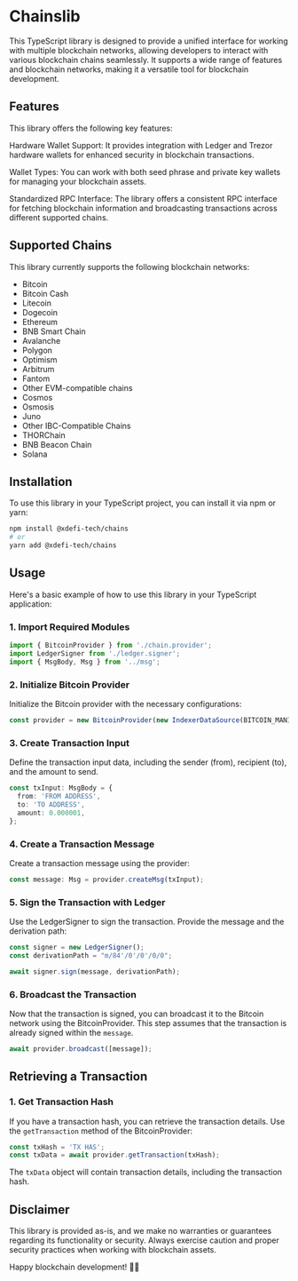 # Chainslib

This TypeScript library is designed to provide a unified interface for working with multiple blockchain networks, allowing developers to interact with various blockchain chains seamlessly. It supports a wide range of features and blockchain networks, making it a versatile tool for blockchain development.

## Features

This library offers the following key features:

Hardware Wallet Support: It provides integration with Ledger and Trezor hardware wallets for enhanced security in blockchain transactions.

Wallet Types: You can work with both seed phrase and private key wallets for managing your blockchain assets.

Standardized RPC Interface: The library offers a consistent RPC interface for fetching blockchain information and broadcasting transactions across different supported chains.

## Supported Chains

This library currently supports the following blockchain networks:

- Bitcoin
- Bitcoin Cash
- Litecoin
- Dogecoin
- Ethereum
- BNB Smart Chain
- Avalanche
- Polygon
- Optimism
- Arbitrum
- Fantom
- Other EVM-compatible chains
- Cosmos
- Osmosis
- Juno
- Other IBC-Compatible Chains
- THORChain
- BNB Beacon Chain
- Solana

## Installation

To use this library in your TypeScript project, you can install it via npm or yarn:

```bash
npm install @xdefi-tech/chains
# or
yarn add @xdefi-tech/chains
```

## Usage

Here's a basic example of how to use this library in your TypeScript application:

### 1. Import Required Modules

```typescript
import { BitcoinProvider } from './chain.provider';
import LedgerSigner from './ledger.signer';
import { MsgBody, Msg } from '../msg';
```

### 2. Initialize Bitcoin Provider

Initialize the Bitcoin provider with the necessary configurations:

```typescript
const provider = new BitcoinProvider(new IndexerDataSource(BITCOIN_MANIFEST));
```

### 3. Create Transaction Input

Define the transaction input data, including the sender (from), recipient (to), and the amount to send.

```typescript
const txInput: MsgBody = {
  from: 'FROM ADDRESS',
  to: 'TO ADDRESS',
  amount: 0.000001,
};
```

### 4. Create a Transaction Message

Create a transaction message using the provider:

```typescript
const message: Msg = provider.createMsg(txInput);
```

### 5. Sign the Transaction with Ledger

Use the LedgerSigner to sign the transaction. Provide the message and the derivation path:

```typescript
const signer = new LedgerSigner();
const derivationPath = "m/84'/0'/0'/0/0";

await signer.sign(message, derivationPath);
```

### 6. Broadcast the Transaction

Now that the transaction is signed, you can broadcast it to the Bitcoin network using the BitcoinProvider. This step assumes that the transaction is already signed within the `message`.

```typescript
await provider.broadcast([message]);
```

## Retrieving a Transaction

### 1. Get Transaction Hash

If you have a transaction hash, you can retrieve the transaction details. Use the `getTransaction` method of the BitcoinProvider:

```typescript
const txHash = 'TX HAS';
const txData = await provider.getTransaction(txHash);
```

The `txData` object will contain transaction details, including the transaction hash.

## Disclaimer

This library is provided as-is, and we make no warranties or guarantees regarding its functionality or security. Always exercise caution and proper security practices when working with blockchain assets.

Happy blockchain development! 🚀🔗
